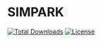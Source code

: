 <h1>SIMPARK</h1>

[![Total Downloads](https://poser.pugx.org/phpoffice/phpword/downloads.png)](https://kopaskode.com)
[![License](https://poser.pugx.org/phpoffice/phpword/license.png)](https://kopaskode.com)
